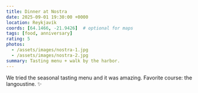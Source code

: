 ```yaml
---
title: Dinner at Nostra
date: 2025-09-01 19:30:00 +0000
location: Reykjavík
coords: [64.1466, -21.9426]  # optional for maps
tags: [food, anniversary]
rating: 5
photos:
  - /assets/images/nostra-1.jpg
  - /assets/images/nostra-2.jpg
summary: Tasting menu + walk by the harbor.
---
```


We tried the seasonal tasting menu and it was amazing. Favorite course: the langoustine. ✨
